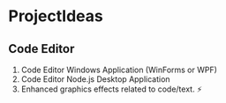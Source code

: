 # ProjectIdeas

## Code Editor

1. Code Editor Windows Application (WinForms or WPF)
2. Code Editor Node.js Desktop Application
3. Enhanced graphics effects related to code/text. :zap:
